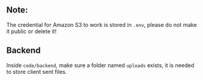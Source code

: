 ## Note:
The credential for Amazon S3 to work is stored in `.env`, please do not make it public or delete it!


## Backend
Inside `code/backend`, make sure a folder named `uploads` exists, it is needed to store client sent files.